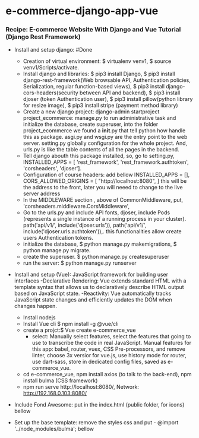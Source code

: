# e-commerce-django-app-vue
### Recipe: E-commerce Website With Django and Vue Tutorial (Django Rest Framework)
 
- Install and setup django: #Done
  - Creation of virtual environment: $ virtualenv venv1, $ source venv1/Scripts/activate. 
  - Install django and libraries: $ pip3 install Django, $ pip3 install django-rest-framework(Web browsable API, Authentication policies, Serialization, regular function-based views), 
    $ pip3 install django-cors-headers(security between API and backend), $ pip3 install djoser (token Authentication user),
    $ pip3 install pillow(python library for resize image), $ pip3 install stripe (payment method library)
  - Create a new django project: django-admin startproject project_ecommerce: 
    manage.py to run administrative task and initialize the database, create superuser, into the folder project_ecommerce we found 
    a __init__.py that tell python how handle this as package. asgi.py and wsgi.py are the entry point to the web server. 
    setting.py globally configuration for the whole project. And, urls.py is like the table contents of all the pages in the backend. 
  - Tell django abouth this package installed, so, go to setting.py, INSTALLED_APPS = [ 'rest_framework', 'rest_framework.authtoken', 
    'corsheaders', 'djoser'].
  - Configuration of course headers: add bellow INSTALLED_APPS = [], CORS_ALLOWED_ORIGINS = [ "http://localhost:8080", ]
    this will be the address to the front, later you will neeed to change to the live server address
  - In the MIDDLEWARE section , above of CommonMiddleware, put, 'corsheaders.middleware.CorsMiddleware',
  - Go to the urls.py and include API fonts, djoser, include Pods (represents a single instance of a running process in your cluster).
    path('api/v1/', include('djoser.urls')), path('api/v1/', include('djoser.urls.authtoken')),. this functionalities allow create
    users Authentication tokens. 
  - initialize the database, $ python manage.py makemigrations, $ python manage.py migrate. 
  - create the superuser. $ python manage.py createsuperuser  
  - run the server: $ python manage.py runserver

- Install and setup (Vue): JavaScript framework for building user interfaces
                           -Declarative Rendering: Vue extends standard HTML with a template syntax that allows us to 
                                        declaratively describe HTML output based on JavaScript state.
                           -Reactivity: Vue automatically tracks JavaScript state 
                                        changes and efficiently updates the DOM when changes happen.                      

  - Install nodejs
  - Install Vue cli $ npm install -g @vue/cli
  - create a projct:$ Vue create e-commerce_vue
    - select: Manually select features, select the features that going to use to transcribe the code in real JavaScript.
              Manual features for this app: babel, router, vuex, CSS Pre-processors, and remove linter, choose 3x versior for vue.js,
                                            use history mode for router, use dart-sass, store in dedicated config files, 
                                            saved as e-commerce_vue. 
  - cd e-commerce_vue, npm install axios (to talk to the back-end), npm install bulma (CSS framework)
  - npm run serve http://localhost:8080/, Network: http://192.168.0.103:8080/ 
  
- Include Fond Awesome: put in the index.html (public folder, for icons) bellow <title><%=htmlwebpackpuglin.option,title %></title> 
                        <link rel="stylesheet" href="https://cdnjs.cloudflare.com/ajax/libs/font-awesome/5.15.2/css/all.min.css">

- Set up the base template: remove the styles css and put - @import '../node_modules/bulma';
                            bellow <template> put <div id="wrapper">, create a navbar <nav class="navbar is-dark">, <div class="navbar-brand">
                            add section and buttons. log in, and cart. 

   -inspect the browser for mobile view. Modify App.vue: navbar...@click="showMobileMenu = !showMobileMenu">, v-bind:class="{'is-active' : showMobileMenu}">,                

-Back-end: 
        - creating django app and models for products.
        - python manage.py startapp 
          - models.py: where we describe to the database the types of infotmation, 
            - class category: name, slug, 
              - class meta: ordering data(tuple), __string__ represetantions,
                get_absolute_url.
            - class product: name, slug, description, price, image, thumbnail, date_added. 
              - class Meta: ordering data(tuple), __string__ represetantions, get_absolute_url, get_image, 
                get_thumbnail, make_thumbnail. 
            - register app (models) admin.py 
            - Add in settings.py: MEDIA_URL = '/media/',  MEDIA_ROOT = BASE_DIR / 'media/', 
            - Add in urls.py: + static(settings.MEDIA_URL, document_root=settings.MEDIA_ROOT)

            
- create serializer and views for the products> get info from the database and retrive in json
   - create a serealizers.py:
               import django-rest-framework, and .models, 
               create the class ProductSerializer, create a class meta and make a model to get the information, and later, configure what field, 
               with a tuple with the information we will retrive. 
   - create a urls.py in the product app. 
                                     
- create a simple front page: go to the home.
  - home.Vue: header welcome, list of products.

- view a product: 

- Sette opp vuex/state: src-store-index.js add cart items, Authentication, login. 

- Make it possible to add to the cart: 

    - Add funtionalities to the vuex, mutations create initializestore(state). 
                                       to store items in the local store of the web. 

    - initialize store in app.vue: beforeCreated() computed function 
    
    - add button to product page: computed function

    - install bullma toast

- implement a loading bar: store/index.js mutations: setIsLoading(state, status),
                           product.vue methods: store.commit setisloading true. in the final, we set set loading is false. 
                           app.vue, add div for loading bar. add styling, go donw the bottom. 

- set document title to all pages: product.vue bellow axios: document.title = this.product.name + ' | Petstore' 
                                   home.vue: mounted: document.title = ' Home | Petstore' 
- view categories: views.py: class CategoryDetail(APIView). 
                   serializers.py: class CategorySerializer
                   urls.py(product): import products path views.CategoryDetail

                   view(vue): create a Category.vue: ProductBox, components, 

- add search functionality: views.py add the new functionality, import rest.framework.decorators (@api_view(['POST']))
                            urls.py path('products/search/', views.search)(above of category_slug path)
                            App.vue: above navbar add the search button. <form method="get" action="/search"> 
                            
- view cart: make posible increment or decrement the content.
            - create Cart.vue 
- make posible sign up 

        